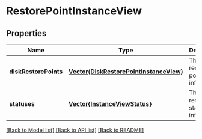 # RestorePointInstanceView


## Properties
Name | Type | Description | Notes
------------ | ------------- | ------------- | -------------
**diskRestorePoints** | [**Vector{DiskRestorePointInstanceView}**](DiskRestorePointInstanceView.md) | The disk restore points information. | [optional] [default to nothing]
**statuses** | [**Vector{InstanceViewStatus}**](InstanceViewStatus.md) | The resource status information. | [optional] [default to nothing]


[[Back to Model list]](../README.md#models) [[Back to API list]](../README.md#api-endpoints) [[Back to README]](../README.md)


